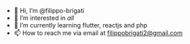 - 👋 Hi, I’m @filippo-brigati
- 👀 I’m interested in *all*
- 🌱 I’m currently learning flutter, reactjs and php
- 📫 How to reach me via email at filippobrigati2@gmail.com

<!---
filippo-brigati/filippo-brigati is a ✨ special ✨ repository because its `README.md` (this file) appears on your GitHub profile.
You can click the Preview link to take a look at your changes.
--->
